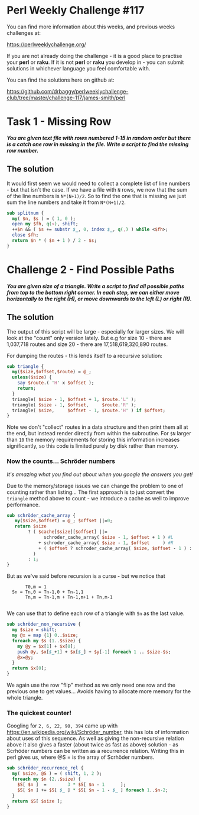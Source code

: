 # Perl Weekly Challenge #117

You can find more information about this weeks, and previous weeks challenges at:

  https://perlweeklychallenge.org/

If you are not already doing the challenge - it is a good place to practise your
**perl** or **raku**. If it is not **perl** or **raku** you develop in - you can
submit solutions in whichever language you feel comfortable with.

You can find the solutions here on github at:

https://github.com/drbaggy/perlweeklychallenge-club/tree/master/challenge-117/james-smith/perl

# Task 1 - Missing Row

***You are given text file with rows numbered 1-15 in random order but there is a catch one row in missing in the file. Write a script to find the missing row number.***

## The solution

It would first seem we would need to collect a complete list of line numbers - but that isn't the case. If we have a file with `N` rows, we now that the sum of the line numbers is `N*(N+1)/2`. So to find the one that is missing we just sum the line numbers and take it from `N*(N+1)/2`.

```perl
sub splitnum {
  my( $n, $s ) = ( 1, 0 );
  open my $fh, q(<), shift;
  ++$n && ( $s += substr $_, 0, index $_, q(,) ) while <$fh>;
  close $fh;
  return $n * ( $n + 1 ) / 2 - $s;
}
```

# Challenge 2 - Find Possible Paths

***You are given size of a triangle. Write a script to find all possible paths from top to the bottom right corner. In each step, we can either move horizontally to the right (H), or move downwards to the left (L) or right (R).***

## The solution

The output of this script will be large - especially for larger sizes. We will look at the "count" only version lately. But e.g for size 10 - there are 1,037,718 routes and size 20 - there are 17,518,619,320,890 routes.

For dumping the routes - this lends itself to a recursive solution:

```perl
sub triangle {
  my($size,$offset,$route) = @_;
  unless($size) {
    say $route.( 'H' x $offset );
    return;
  }
  triangle( $size - 1, $offset + 1, $route.'L' );
  triangle( $size - 1, $offset,     $route.'R' );
  triangle( $size,     $offset - 1, $route.'H' ) if $offset;
}
```

Note we don't "collect" routes in a data structure and then print them all at the
end, but instead render directly from within the subroutine. For `$N` larger than
`10` the memory requirements for storing this information increases significantly,
so this code is limited purely by disk rather than memory.

### Now the counts... Schröder numbers

*It's amazing what you find out about when you google the answers you get!*

Due to the memory/storage issues we can change the problem to one of counting rather than listing...
The first approach is to just convert the `triangle` method above to count - we introduce a cache
as well to improve performance.

```perl
sub schröder_cache_array {
   my($size,$offset) = @_; $offset ||=0;
   return $size
        ? ( $cache[$size][$offset] ||=
              schroder_cache_array( $size - 1, $offset + 1 ) #L
            + schroder_cache_array( $size - 1, $offset     ) #R
            + ( $offset ? schroder_cache_array( $size, $offset - 1 ) : 0 )
          )
        : 1;
}
```

But as we've said before recursion is a curse - but we notice that
```
       T0,m = 1                          
  Sn = Tn,0 = Tn-1,0 + Tn-1,1
       Tn,m = Tn-1,m + Tn-1,m+1 + Tn,m-1


```

We can use that to define each row of a triangle with `Sn` as the last
value.

```perl
sub schröder_non_recursive {
  my $size = shift;
  my @x = map {1} 0..$size;
  foreach my $s (1..$size) {
    my @y = $x[1] + $x[0];
    push @y, $x[$_+1] + $x[$_] + $y[-1] foreach 1 .. $size-$s;
    @x=@y;
  }
  return $x[0];
}
```

We again use the row "flip" method as we only need one row and the previous
one to get values... Avoids having to allocate more memory for the whole
triangle.

### The quickest counter!

Googling for `2, 6, 22, 90, 394` came up with https://en.wikipedia.org/wiki/Schröder_number, this has
lots of information about uses of this sequence. As well as giving the non-recursive relation above it
also gives a faster (about twice as fast as above) solution - as Scrhöder numbers can be written as a
recurrence relation. Writing this in perl gives us, where @S = is the array of Scrhöder numbers.

```perl
sub schröder_recurrence_rel {
  my( $size, @S ) = ( shift, 1, 2 );
  foreach my $n (2..$size) {
    $S[ $n ]  =        3 * $S[ $n - 1      ];
    $S[ $n ] += $S[ $_ ] * $S[ $n - 1 - $_ ] foreach 1..$n-2;
  }
  return $S[ $size ];
}
```
